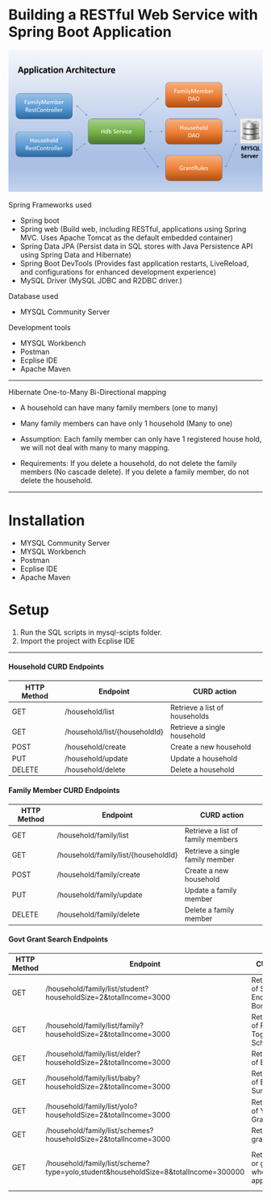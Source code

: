 # Building a RESTful Web Service with Spring Boot Application

![Alt text](/notes/applicationArchitecture.png?raw=true "Title")


Spring Frameworks used
- Spring boot
- Spring web (Build web, including RESTful, applications using Spring MVC. Uses Apache Tomcat as the default embedded container)
- Spring Data JPA (Persist data in SQL stores with Java Persistence API using Spring Data and Hibernate)
- Spring Boot DevTools (Provides fast application restarts, LiveReload, and configurations for enhanced development experience)
- MySQL Driver (MySQL JDBC and R2DBC driver.)

Database used
- MYSQL Community Server

Development tools
- MYSQL Workbench
- Postman
- Ecplise IDE
- Apache Maven

---

Hibernate One-to-Many Bi-Directional mapping
- A household can have many family members (one to many)
- Many family members can have only 1 household (Many to one)

- Assumption: 
Each family member can only have 1 registered house hold, we will not deal with many to many mapping.

- Requirements: 
If you delete a household, do not delete the family members (No cascade delete).
If you delete a family member, do not delete the household.


---
# Installation
- MYSQL Community Server
- MYSQL Workbench
- Postman
- Ecplise IDE
- Apache Maven
# Setup
1. Run the SQL scripts in  mysql-scipts folder.
2. Import the project with Ecplise IDE

---
#### Household CURD Endpoints
| HTTP Method | Endpoint | CURD action |
| ------ | ------ | ------ |
| GET | /household/list | Retrieve a list of households|
| GET | /household/list/{householdId} | Retrieve a single household |
| POST | /household/create | Create a new household |
| PUT | /household/update | Update a household |
| DELETE | /household/delete | Delete a household |

#### Family Member CURD Endpoints
| HTTP Method | Endpoint | CURD action |
| ------ | ------ | ------ |
| GET | /household/family/list | Retrieve a list of family members|
| GET | /household/family/list/{householdId} | Retrieve a single family member |
| POST | /household/family/create | Create a new household |
| PUT | /household/family/update | Update a family member |
| DELETE | /household/family/delete | Delete a family member |

#### Govt Grant Search Endpoints
| HTTP Method | Endpoint | CURD action | Optional Params |
| ------ | ------ | ------ | ------ |
| GET | /household/family/list/student?householdSize=2&totalIncome=3000 | Retrieve a list of Student Encouragement Bonus | householdSize, total_income |
| GET | /household/family/list/family?householdSize=2&totalIncome=3000 | Retrieve a list of Family Togetherness Scheme | householdSize, total_income |
| GET | /household/family/list/elder?householdSize=2&totalIncome=3000 | Retrieve a list of Elder Bonus | householdSize, total_income |
| GET | /household/family/list/baby?householdSize=2&totalIncome=3000 | Retrieve a list of Baby Sunshine Grant | householdSize, total_income |
| GET | /household/family/list/yolo?householdSize=2&totalIncome=3000 | Retrieve a list of Yolo GST Grant | householdSize, total_income |
| GET | /household/family/list/schemes?householdSize=2&totalIncome=3000 | Retrieve all grants | householdSize, total_income |
| GET | /household/family/list/scheme?type=yolo,student&householdSize=8&totalIncome=300000 | Retrieve grant or grant(s) where applicable | householdSize, total_income, type={student, family, elder, baby, yolo} |